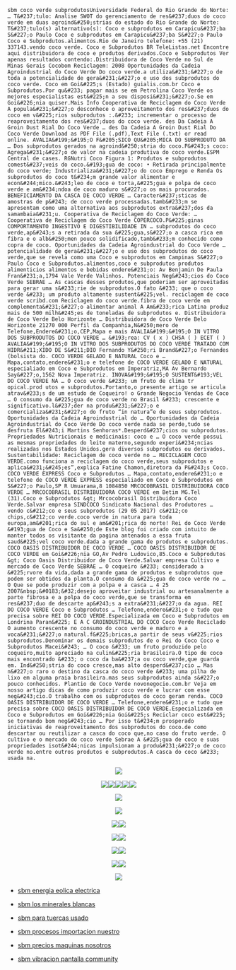 
```
sbm coco verde subprodutosUniversidade Federal do Rio Grande do Norte: … T&#237;tulo: Analise SWOT do gerenciamento de res&#237;duos do coco verde em duas agroind&#250;strias do estado do Rio Grande do Norte: T&#237;tulo(s) alternativo(s): Coco e subprodutos em Carapicu&#237;ba S&#227;o Paulo Coco e subprodutos em Carapicu&#237;ba S&#227;o Paulo Coco e Subprodutos.alimentos.Rio de Janeiro telefone: +55 (21) 337143.vendo coco verde. Coco e Subprodutos BR TeleListas.net Encontre aqui distribuidora de coco e produtos derivados.Coco e Subprodutos Ver apenas resultados contendo:.Distribuidora de Coco Verde no Sul de Minas Gerais Cocobom Reciclagem: 2008 Oportunidades da Cadeia Agroindustrial do Coco Verde Do coco verde.a utiliza&#231;&#227;o de toda a potencialidade de gera&#231;&#227;o e uso dos subprodutos do coco verde. Coco em Goi&#225;s (Estado) guialis.com.br Coco e Subprodutos.Por qu&#233; pagar mais se em Petrolina Coco Verde os mejores especialistas est&#225;n a seu disposi&#231;&#227;o.Se em Goi&#226;nia quiser.Mais Info Cooperativa de Reciclagem do Coco Verde A popula&#231;&#227;o desconhece o aproveitamento dos res&#237;duos do coco em v&#225;rios subprodutos :.&#233; incrementar o processo de reaproveitamento dos res&#237;duos do coco verde. des Da Cadeia A Groin Dust Rial Do Coco Verde … des Da Cadeia A Groin Dust Rial Do Coco Verde Download as PDF File (.pdf),Text File (.txt) or read online. AVALIA&#199;&#195;O F&#205;SICO QU&#205;MICA DO SUBPRODUTO DA … Dos subprodutos gerados na agroind&#250;stria do coco.P&#243;s coco: Agrega&#231;&#227;o de valor na cadeia produtiva do coco verde.ESPM Central de cases. RGNutri Coco Figura 1: Produtos e subprodutos comest&#237;veis do coco.&#193;gua de coco: • Retirada principalmente do coco verde; Industrializa&#231;&#227;o do coco Emprego e Renda Os subprodutos do coco t&#234;m grande valor alimentar e econ&#244;mico.&#243;leo de coco e torta,&#225;gua e polpa de coco verde e am&#234;ndoa de coco maduro s&#227;o os mais procurados. BENEFICIAMENTO DA CASCA DE COCO VERDE … Caracter&#237;sticas de amostras de p&#243; de coco verde processadas.tamb&#233;m se apresentam como uma alternativa aos subprodutos extra&#237;dos da samambaia&#231;u. Cooperativa de Reciclagem do Coco Verde: … Cooperativa de Reciclagem do Coco Verde COPERCOCO.P&#225;ginas COMPORTAMENTO INGESTIVO E DIGESTIBILIDADE IN … subprodutos do coco verde,ap&#243;s a retirada da sua &#225;gua,s&#227;o a casca rica em fibra e o alb&#250;men pouco solidificado,tamb&#233;m conhecido como copra de coco. Oportunidades da Cadeia Agroindustrial do Coco Verde … potencialidade de gera&#231;&#227;o e uso dos subprodutos do coco verde,que se revela como uma Coco e subprodutos em Campinas S&#227;o Paulo Coco e Subprodutos.alimentos,coco e subprodutos produtos alimenticios alimentos e bebidas endere&#231;o: Av Benjamin De Paula Fran&#231;a,1794 Vale Verde Valinhos. Potenciais Neg&#243;cios do Coco Verde SEBRAE … As cascas desses produtos,que poderiam ser aproveitadas para gerar uma s&#233;rie de subprodutos.O fato &#233; que o coco verde &#233; um produto altamente sustent&#225;vel. reciclagem de coco verde scribd.com Reciclagem do coco verde.fibra de coco verde em complementa&#231;&#227;o alimentar animal A Am&#233;rica Latina produz mais de 500 milh&#245;es de toneladas de subprodutos e. Distribuidora de Coco Verde Belo Horizonte … Distribuidora de Coco Verde Belo Horizonte 21270 000 Perfil da Companhia,N&#250;mero de Telefone,Endere&#231;o,CEP,Mapa e mais AVALIA&#199;&#195;O IN VITRO DOS SUBPRODUTOS DO COCO VERDE … &#193;rea: CV ( x ) CHSA ( ) ECET ( ) AVALIA&#199;&#195;O IN VITRO DOS SUBPRODUTOS DO COCO VERDE TRATADO COM HIDR&#211;XIDO DE S&#211;DIO Fernando Y&#250;ri Brand&#227;o Fernandes (bolsista do. COCO VERDE GELADO E NATURAL Coco e … Mapa,contato,endere&#231;o e telefone de COCO VERDE GELADO E NATURAL especialiado em Coco e Subprodutos em Imperatriz,MA Av Bernardo Say&#227;o,1562 Nova Imperatriz. INOVA&#199;&#195;O SUSTENT&#193;VEL DO COCO VERDE NA … O coco verde &#233; um fruto de clima tr opical.prod utos e subprodutos.Portanto,o presente artigo se articula atrav&#233;s de um estudo de Coqueiro! o Grande Negocio Vendas de Coco … O consumo da &#225;gua de coco verde no Brasil &#233; crescente e significativo.l&#237;der na produ&#231;&#227;o e comercializa&#231;&#227;o do fruto “in natura”e de seus subprodutos. Oportunidades da Cadeia Agroindustrial do … Oportunidades da Cadeia Agroindustrial do Coco Verde Do coco verde nada se perde,tudo se desfruta El&#243;i Martins Senhoras*.Desperd&#237;cios ou subprodutos. Propriedades Nutricionais e medicinais: coco e … O coco verde possui as mesmas propriedades do leite materno,segundo experi&#234;ncias realizadas nos Estados Unidos.gera diversos subprodutos ou derivados. Sustentabilidade: Reciclagem de coco verde no … RECICLAGEM COCO VERDE.como funciona a reciclagem do coco verde,seus subprodutos e aplica&#231;&#245;es”,explica Fatine Chamon,diretora da P&#243;s Coco. COCO VERDE EXPRESS Coco e Subprodutos … Mapa,contato,endere&#231;o e telefone de COCO VERDE EXPRESS especialiado em Coco e Subprodutos em S&#227;o Paulo,SP R Umuarama,8 1084850 MRCOCOBRASIL DISTRIBUIDORA COCO VERDE … MRCOCOBRASIL DISTRIBUIDORA COCO VERDE em Betim MG.Tel (31).Coco e Subprodutos &gt; Mrcocobrasil Distribuidora Coco Verde.Salvar empresa SINDCOCO Sindicato Nacional dos Produtores … vendo c&#212;co e seus subprodutos (29 05 2017) c&#212;co chips,c&#212;co verde.coco verde in natura para toda europa,am&#201;rica do sul e am&#201;rica do norte! Rei do Coco Verde &#193;gua de Coco e Sa&#250;de Este blog foi criado com intuito de manter todos os visitante da pagina antenados a essa fruta saud&#225;vel coco verde.dada a grande gama de produtos e subprodutos. COCO OASIS DISTRIBUIDOR DE COCO VERDE … COCO OASIS DISTRIBUIDOR DE COCO VERDE em Goi&#226;nia GO,Av Pedro Ludovico,85.Coco e Subprodutos &gt; Coco Oasis Distribuidor de Coco Verde.Salvar empresa Cultivo e mercado de Coco Verde SEBRAE … O coqueiro &#233; considerado a &#225;rvore da vida,dada a grande gama de produtos e subprodutos que podem ser obtidos da planta.O consumo da &#225;gua de coco verde no … O Que se pode produzir com a polpa e a casca … 4 25 2007&nbsp;&#0183;&#32;desejo aproveitar industrial ou artesanalmente a parte fibrosa e a polpa do coco verde,que se transforma em res&#237;duo de descarte ap&#243;s a extra&#231;&#227;o da agua. REI DO COCO VERDE Coco e Subprodutos … Telefone,endere&#231;o e tudo que precisa sobre REI DO COCO VERDE.Especializada em Coco e Subprodutos em Londrina Paran&#225; E A C GROINDUSTRIAL DO COCO Coco Verde Reciclado O aumento crescente no consumo do coco verde e maduro e a voca&#231;&#227;o natural.f&#225;bricas,a partir de seus v&#225;rios subprodutos.Denominar os demais subprodutos de o Rei do Coco Coco e Subprodutos Macei&#243; … O coco &#233; um fruto produzido pelo coqueiro,muito apreciado na culin&#225;ria brasileira.O tipo de coco mais encontrado &#233; o coco da ba&#237;a ou coco verde,que guarda em. Ind&#250;stria do coco cresce,mas alto desperd&#237;cio … Mas n&#227;o raro o destino da casca do coco verde &#233; uma pilha de lixo em alguma praia brasileira.mas seus subprodutos ainda s&#227;o pouco conhecidos. Plantio de Coco Verde novonegocio.com.br Veja em nosso artigo dicas de como produzir coco verde e lucrar com esse neg&#243;cio.O trabalho com os subprodutos do coco geram renda. COCO OASIS DISTRIBUIDOR DE COCO VERDE … Telefone,endere&#231;o e tudo que precisa sobre COCO OASIS DISTRIBUIDOR DE COCO VERDE.Especializada em Coco e Subprodutos em Goi&#226;nia Goi&#225;s Reciclar coco est&#225; se tornando bom neg&#243;cio … Por isso t&#234;m prosperado iniciativas de reaproveitamento dos subprodutos do coco.de como descartar ou reutilizar a casca do coco que,no caso do fruto verde. O cultivo e o mercado do coco verde Sebrae A &#225;gua de coco e suas propriedades isot&#244;nicas impulsionam a produ&#231;&#227;o de coco verde no.entre outros produtos e subprodutos.A casca do coco &#233; usada na. 
```

<div align="center">

<a href="https://es-crusher.shibang-china.com/github&k=sbm+coco+verde+subprodutos"><img src="https://static.shibang-china.com/es/crusher/logo.jpg"></a>

<a href="https://es-crusher.shibang-china.com/github&k=sbm+coco+verde+subprodutos"><img src="https://static.shibang-china.com/es/crusher/index.jpg"></a><a href="https://es-crusher.shibang-china.com/material.htmlgithub&k=sbm+coco+verde+subprodutos"><img src="https://static.shibang-china.com/es/crusher/material.jpg"></a><a href="https://es-crusher.shibang-china.com/application.htmlgithub&k=sbm+coco+verde+subprodutos"><img src="https://static.shibang-china.com/es/crusher/application.jpg"></a><a href="https://es-crusher.shibang-china.com/aboutus.htmlgithub&k=sbm+coco+verde+subprodutos"><img src="https://static.shibang-china.com/es/crusher/aboutus.jpg"></a><a href="https://es-crusher.shibang-china.com/contact.htmlgithub&k=sbm+coco+verde+subprodutos"><img src="https://static.shibang-china.com/es/crusher/contact.jpg"></a>

<a href="https://es-crusher.shibang-china.com/github&k=sbm+coco+verde+subprodutos"><img src="https://static.shibang-china.com/es/crusher/banner.jpg"></a>

<a href="https://swt.shibang-china.com/github&k=sbm+coco+verde+subprodutos"><img src="https://static.shibang-china.com/es/crusher/text.jpg"></a>

<a href="https://swt.shibang-china.com/github&k=sbm+coco+verde+subprodutos"><img src="https://static.shibang-china.com/es/crusher/chat.jpg"></a><a href="https://es-crusher.shibang-china.com/contact.htmlgithub&k=sbm+coco+verde+subprodutos"><img src="https://static.shibang-china.com/es/crusher/message.jpg"></a>

<a href="https://es-crusher.shibang-china.com/products/pe.htmlgithub&k=sbm+coco+verde+subprodutos"><img src="https://static.shibang-china.com/es/crusher/pe.jpg"></a><a href="https://es-crusher.shibang-china.com/products/pf.htmlgithub&k=sbm+coco+verde+subprodutos"><img src="https://static.shibang-china.com/es/crusher/pf.jpg"></a>

<a href="https://es-crusher.shibang-china.com/products/hpt.htmlgithub&k=sbm+coco+verde+subprodutos"><img src="https://static.shibang-china.com/es/crusher/hpt.jpg"></a><a href="https://es-crusher.shibang-china.com/products/vsi.htmlgithub&k=sbm+coco+verde+subprodutos"><img src="https://static.shibang-china.com/es/crusher/vsi.jpg"></a>

<a href="https://es-crusher.shibang-china.com/products/klv.htmlgithub&k=sbm+coco+verde+subprodutos"><img src="https://static.shibang-china.com/es/crusher/klv.jpg"></a><a href="https://es-crusher.shibang-china.com/products/portable.htmlgithub&k=sbm+coco+verde+subprodutos"><img src="https://static.shibang-china.com/es/crusher/portable.jpg"></a>

<a href="https://swt.shibang-china.com/github&k=sbm+coco+verde+subprodutos"><img src="https://static.shibang-china.com/es/crusher/case.jpg"></a>

</div>


* [sbm energia eolica electrica](sbm%20energia%20eolica%20electrica.md)

* [sbm los minerales blancas](sbm%20los%20minerales%20blancas.md)

* [sbm para tuercas usado](sbm%20para%20tuercas%20usado.md)

* [sbm procesos importacion nuestro](sbm%20procesos%20importacion%20nuestro.md)

* [sbm precios maquinas nosotros](sbm%20precios%20maquinas%20nosotros.md)

* [sbm vibracion pantalla community](sbm%20vibracion%20pantalla%20community.md)